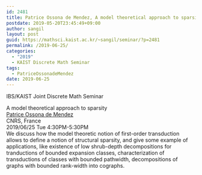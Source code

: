 ```yaml
---
id: 2481
title: Patrice Ossona de Mendez, A model theoretical approach to sparsity
postdate: 2019-05-20T23:45:49+09:00
author: sangil
layout: post
guid: https://mathsci.kaist.ac.kr/~sangil/seminar/?p=2481
permalink: /2019-06-25/
categories:
  - "2019"
  - KAIST Discrete Math Seminar
tags:
  - PatriceOssonadeMendez
date: 2019-06-25
---
```

IBS/KAIST Joint Discrete Math Seminar

<div class="talk">
  A model theoretical approach to sparsity
</div>

<div class="speaker">
  <a href="http://cams.ehess.fr/patrice-ossona-de-mendez/">Patrice Ossona de Mendez</a><br /> CNRS, France
</div>

<div class="date">
  2019/06/25 Tue 4:30PM-5:30PM
</div>

<div class="abstract">
  We discuss how the model theoretic notion of first-order transduction allows to define a notion of structural sparsity, and give some example of applications, like existence of low shrub-depth decompositions for tranductions of bounded expansion classes, characterization of transductions of classes with bounded pathwidth, decompositions of graphs with bounded rank-width into cographs.
</div>